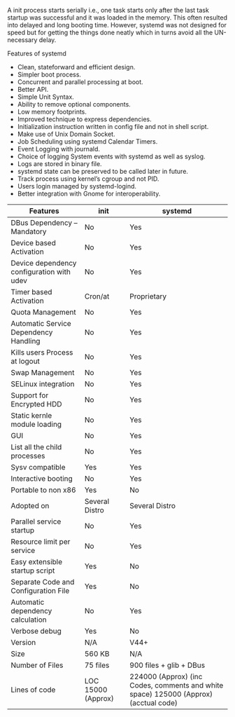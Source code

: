 A init process starts serially i.e., one task starts only after the last task startup was successful and it was loaded in the memory. This often resulted into delayed and long booting time. However, systemd was not designed for speed but for getting the things done neatly which in turns avoid all the UN-necessary delay.

Features of systemd
* Clean, stateforward and efficient design.
* Simpler boot process.
* Concurrent and parallel processing at boot.
* Better API.
* Simple Unit Syntax.
* Ability to remove optional components.
* Low memory footprints.
* Improved technique to express dependencies.
* Initialization instruction written in config file and not in shell script.
* Make use of Unix Domain Socket.
* Job Scheduling using systemd Calendar Timers.
* Event Logging with journald.
* Choice of logging System events with systemd as well as syslog.
* Logs are stored in binary file.
* systemd state can be preserved to be called later in future.
* Track process using kernel’s cgroup and not PID.
* Users login managed by systemd-logind.
* Better integration with Gnome for interoperability.

|Features|	init|	systemd|
|-------|-----|-----|
|DBus Dependency – Mandatory	|No	|Yes|
|Device based Activation	|No|	Yes|
|Device dependency configuration with udev	|No|	Yes|
|Timer based Activation|	Cron/at|	Proprietary|
|Quota Management	|No|	Yes|
|Automatic Service Dependency Handling	|No|	Yes|
|Kills users Process at logout	|No	|Yes|
|Swap Management	|No	|Yes|
|SELinux integration	|No	|Yes|
|Support for Encrypted HDD|	No|	Yes|
|Static kernle module loading	|No	|Yes|
|GUI	|No|	Yes|
|List all the child processes|	No|	Yes|
|Sysv compatible	|Yes	|Yes|
|Interactive booting|	No	|Yes|
|Portable to non x86	|Yes|	No|
|Adopted on|	Several Distro|	Several Distro|
|Parallel service startup|	No	|Yes|
|Resource limit per service|	No|	Yes|
|Easy extensible startup script	|Yes|	No|
|Separate Code and Configuration File	|Yes|	No|
|Automatic dependency calculation	|No|	Yes|
|Verbose debug	|Yes|	No|
|Version	|N/A	|V44+|
|Size|	560 KB	|N/A|
|Number of Files|	75 files|	900 files + glib + DBus|
|Lines of code |LOC	15000 (Approx)	|224000 (Approx) (inc Codes, comments and white space) 125000 (Approx) (acctual code)|
